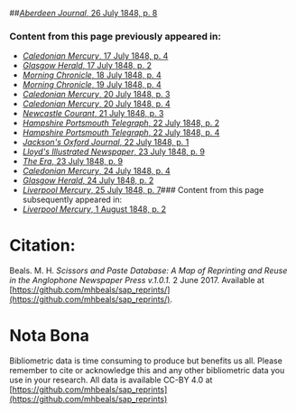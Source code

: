 ##[*Aberdeen Journal*, 26 July 1848, p. 8](https://mhbeals.github.io/sap_html/Aberdeen-Journal/Aberdeen-Journal-26-July-1848-p-8)

### Content from this page previously appeared in:
+ [*Caledonian Mercury*, 17 July 1848, p. 4](https://mhbeals.github.io/sap_html/Caledonian-Mercury/Caledonian-Mercury-17-July-1848-p-4)
+ [*Glasgow Herald*, 17 July 1848, p. 2](https://mhbeals.github.io/sap_html/Glasgow-Herald/Glasgow-Herald-17-July-1848-p-2)
+ [*Morning Chronicle*, 18 July 1848, p. 4](https://mhbeals.github.io/sap_html/Morning-Chronicle/Morning-Chronicle-18-July-1848-p-4)
+ [*Morning Chronicle*, 19 July 1848, p. 4](https://mhbeals.github.io/sap_html/Morning-Chronicle/Morning-Chronicle-19-July-1848-p-4)
+ [*Caledonian Mercury*, 20 July 1848, p. 3](https://mhbeals.github.io/sap_html/Caledonian-Mercury/Caledonian-Mercury-20-July-1848-p-3)
+ [*Caledonian Mercury*, 20 July 1848, p. 4](https://mhbeals.github.io/sap_html/Caledonian-Mercury/Caledonian-Mercury-20-July-1848-p-4)
+ [*Newcastle Courant*, 21 July 1848, p. 3](https://mhbeals.github.io/sap_html/Newcastle-Courant/Newcastle-Courant-21-July-1848-p-3)
+ [*Hampshire Portsmouth Telegraph*, 22 July 1848, p. 2](https://mhbeals.github.io/sap_html/Hampshire-Portsmouth-Telegraph/Hampshire-Portsmouth-Telegraph-22-July-1848-p-2)
+ [*Hampshire Portsmouth Telegraph*, 22 July 1848, p. 4](https://mhbeals.github.io/sap_html/Hampshire-Portsmouth-Telegraph/Hampshire-Portsmouth-Telegraph-22-July-1848-p-4)
+ [*Jackson's Oxford Journal*, 22 July 1848, p. 1](https://mhbeals.github.io/sap_html/Jackson's-Oxford-Journal/Jackson's-Oxford-Journal-22-July-1848-p-1)
+ [*Lloyd's Illustrated Newspaper*, 23 July 1848, p. 9](https://mhbeals.github.io/sap_html/Lloyd's-Illustrated-Newspaper/Lloyd's-Illustrated-Newspaper-23-July-1848-p-9)
+ [*The Era*, 23 July 1848, p. 9](https://mhbeals.github.io/sap_html/The-Era/The-Era-23-July-1848-p-9)
+ [*Caledonian Mercury*, 24 July 1848, p. 4](https://mhbeals.github.io/sap_html/Caledonian-Mercury/Caledonian-Mercury-24-July-1848-p-4)
+ [*Glasgow Herald*, 24 July 1848, p. 2](https://mhbeals.github.io/sap_html/Glasgow-Herald/Glasgow-Herald-24-July-1848-p-2)
+ [*Liverpool Mercury*, 25 July 1848, p. 7](https://mhbeals.github.io/sap_html/Liverpool-Mercury/Liverpool-Mercury-25-July-1848-p-7)### Content from this page subsequently appeared in:
+ [*Liverpool Mercury*, 1 August 1848, p. 2](https://mhbeals.github.io/sap_html/Liverpool-Mercury/Liverpool-Mercury-1-August-1848-p-2)
                    
# Citation: 

Beals. M. H. *Scissors and Paste Database: A Map of Reprinting and Reuse in the Anglophone Newspaper Press v.1.0.1.* 2 June 2017. Available at [https://github.com/mhbeals/sap_reprints/](https://github.com/mhbeals/sap_reprints/). 
                    
# Nota Bona

Bibliometric data is time consuming to produce but benefits us all. Please remember to cite or acknowledge this and any other bibliometric data you use in your research. All data is available CC-BY 4.0 at [https://github.com/mhbeals/sap_reprints](https://github.com/mhbeals/sap_reprints)